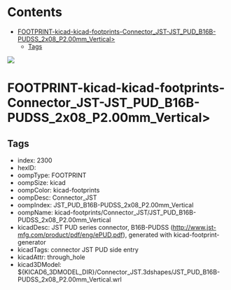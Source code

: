 



Contents
========

* [FOOTPRINT-kicad-kicad-footprints-Connector_JST-JST_PUD_B16B-PUDSS_2x08_P2.00mm_Vertical>](#footprint-kicad-kicad-footprints-connector_jst-jst_pud_b16b-pudss_2x08_p200mm_vertical)
	* [Tags](#tags)
  
![][im]
# FOOTPRINT-kicad-kicad-footprints-Connector_JST-JST_PUD_B16B-PUDSS_2x08_P2.00mm_Vertical>

## Tags

- index: 2300
- hexID: 
- oompType: FOOTPRINT
- oompSize: kicad
- oompColor: kicad-footprints
- oompDesc: Connector_JST
- oompIndex: JST_PUD_B16B-PUDSS_2x08_P2.00mm_Vertical
- oompName: kicad-footprints/Connector_JST/JST_PUD_B16B-PUDSS_2x08_P2.00mm_Vertical
- kicadDesc: JST PUD series connector, B16B-PUDSS (http://www.jst-mfg.com/product/pdf/eng/ePUD.pdf), generated with kicad-footprint-generator
- kicadTags: connector JST PUD side entry
- kicadAttr: through_hole
- kicad3DModel: ${KICAD6_3DMODEL_DIR}/Connector_JST.3dshapes/JST_PUD_B16B-PUDSS_2x08_P2.00mm_Vertical.wrl



[im]: image.png
